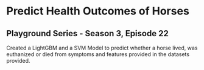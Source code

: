 # Predict Health Outcomes of Horses
## Playground Series - Season 3, Episode 22


Created a LightGBM and a SVM Model to predict whether a horse lived, was euthanized or died from symptoms and features provided in the datasets provided.
